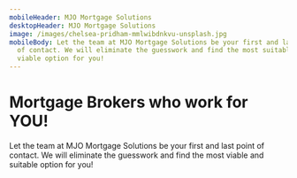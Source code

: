 ```yaml
---
mobileHeader: MJO Mortgage Solutions
desktopHeader: MJO Mortgage Solutions
image: /images/chelsea-pridham-mmlwibdnkvu-unsplash.jpg
mobileBody: Let the team at MJO Mortgage Solutions be your first and last point
  of contact. We will eliminate the guesswork and find the most suitable and
  viable option for you!
---
```


# Mortgage Brokers who work for YOU!

Let the team at MJO Mortgage Solutions be your first and last point of contact. We will eliminate the guesswork and find the most viable and suitable option for you!
